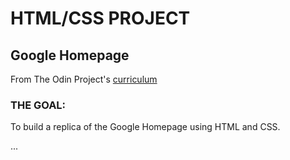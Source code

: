 # HTML/CSS PROJECT
## Google Homepage

From The Odin Project's [curriculum](http://www.theodinproject.com/courses/web-development-101/lessons/html-css)

### THE GOAL: 
To build a replica of the Google Homepage using HTML and CSS. 

... 
